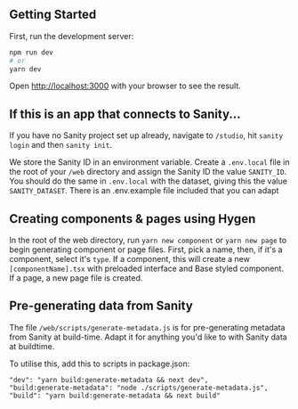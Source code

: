 ## Getting Started

First, run the development server:

```bash
npm run dev
# or
yarn dev
```

Open [http://localhost:3000](http://localhost:3000) with your browser to see the result.

## If this is an app that connects to Sanity...

If you have no Sanity project set up already, navigate to `/studio`, hit `sanity login` and then `sanity init`.

We store the Sanity ID in an environment variable. Create a `.env.local` file in the root of your `/web` directory and assign the Sanity ID the value `SANITY_ID`. You should do the same in `.env.local` with the dataset, giving this the value `SANITY_DATASET`. There is an .env.example file included that you can adapt

## Creating components & pages using Hygen

In the root of the web directory, run `yarn new component` or `yarn new page` to begin generating component or page files. First, pick a name, then, if it's a component, select it's `type`. If a component, this will create a new `[componentName].tsx` with preloaded interface and Base styled component. If a page, a new page file is created.

## Pre-generating data from Sanity

The file `/web/scripts/generate-metadata.js` is for pre-generating metadata from Sanity at build-time. Adapt it for anything you'd like to with Sanity data at buildtime.

To utilise this, add this to scripts in package.json:

```
"dev": "yarn build:generate-metadata && next dev",
"build:generate-metadata": "node ./scripts/generate-metadata.js",
"build": "yarn build:generate-metadata && next build"
```
